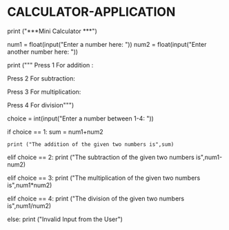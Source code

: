 # CALCULATOR-APPLICATION
print ("***Mini Calculator ***")

num1 = float(input("Enter a number here: "))
num2 = float(input("Enter another number here: "))

print ("""
Press 1 For addition :
       
Press 2 For subtraction:

Press 3 For multiplication:

Press 4 For division""")

choice = int(input("Enter a number between 1-4: "))

if choice == 1:
    sum = num1+num2

    print ("The addition of the given two numbers is",sum)

elif choice == 2:
    print ("The subtraction of the given two numbers is",num1-num2)

elif choice == 3:
    print ("The multiplication of the given two numbers is",num1*num2)

elif choice == 4:
    print ("The division of the given two numbers is",num1/num2)

else:
    print ("Invalid Input from the User")
